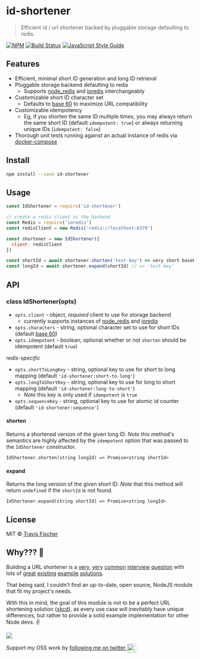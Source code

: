 # id-shortener

> Efficient id / url shortener backed by pluggable storage defaulting to redis.

[![NPM](https://img.shields.io/npm/v/id-shortener.svg)](https://www.npmjs.com/package/id-shortener) [![Build Status](https://img.shields.io/circleci/project/github/transitive-bullshit/id-shortener.svg)](https://circleci.com/gh/transitive-bullshit/id-shortener) [![JavaScript Style Guide](https://img.shields.io/badge/code_style-standard-brightgreen.svg)](https://standardjs.com)

## Features

- Efficient, minimal short ID generation and long ID retrieval
- Pluggable storage backend defaulting to redis
  - Supports [node_redis](https://github.com/NodeRedis/node_redis) and [ioredis](https://github.com/luin/ioredis) interchangeably
- Customizable short ID character set
  - Defaults to [base 60](http://ttk.me/w/NewBase60) to maximize URL compatibility
- Customizable idempotency
  - Eg, if you shorten the same ID multiple times, you may always return the same short ID (default `idempotent: true`) or always returning unique IDs (`idempotent: false`)
- Thorough unit tests running against an actual instance of redis via [docker-compose](https://docs.docker.com/compose/)

## Install

```bash
npm install --save id-shortener
```

## Usage

```js
const IdShortener = require('id-shortener')

// create a redis client as the backend
const Redis = require('ioredis')
const redisClient = new Redis('redis://localhost:6379')

const shortener = new IdShortener({
  client: redisClient
})

const shortId = await shortener.shorten('test-key') => very short base60 string
const longId = await shortener.expand(shortId) // => 'test-key'
```

## API

### class IdShortener(opts)

- `opts.client` - object, *required* client to use for storage backend
  - currently supports instances of [node_redis](https://github.com/NodeRedis/node_redis) and [ioredis](https://github.com/luin/ioredis)
- `opts.characters` - string, optional character set to use for short IDs (default [base 60](http://ttk.me/w/NewBase60))
- `opts.idempotent` - boolean, optional whether or not `shorten` should be idempotent (default `true`)

_redis-specific_
- `opts.shortToLongKey` - string, optional key to use for short to long mapping (default `'id-shortener:short-to-long'`)
- `opts.longToShortKey` - string, optional key to use for long to short mapping (default `'id-shortener:long-to-short'`)
  - _Note_ this key is only used if `idempotent` is `true`
- `opts.sequenceKey` - string, optional key to use for atomic id counter (default `'id-shortener:sequence'`)

#### shorten

Returns a shortened version of the given long ID. _Note_ this method's semantics are highly affected by the `idempotent` option that was passed to the `IdShortener` constructor.

`IdShortener.shorten(string longId) => Promise<string shortId>`

#### expand

Returns the long version of the given short ID. _Note_ that this method will return `undefined` if the `shortId` is not found.

`IdShortener.expand(string shortId) => Promise<string longId>`

## License

MIT © [Travis Fischer](https://github.com/transitive-bullshit)

## Why??? 💩

Building a URL shortener is a [very](https://stackoverflow.com/questions/742013/how-to-code-a-url-shortener), [very](http://n00tc0d3r.blogspot.com) [common](https://www.hiredintech.com/classrooms/system-design/lesson/55) [interview](https://www.interviewbit.com/problems/tiny-url/) [question](https://www.educative.io/collection/page/5668639101419520/5649050225344512/5668600916475904) with lots of [great](https://github.com/Hedronium/url-shorty) [existing](https://gist.github.com/bhelx/778542) [example](https://github.com/delight-im/ShortURL) [solutions](https://gist.github.com/epeli/1158171).

That being said, I couldn't find an up-to-date, open source, NodeJS module that fit my project's needs.

With this in mind, the goal of this module is not to be a perfect URL shortening solution ([xkcd](https://xkcd.com/927/)), as every use case will inevitably have unique differences, but rather to provide a solid example implementation for other Node devs. ✌️

![](http://i.giphy.com/3o6Zt4rDm1bx6iLHYA.gif)

Support my OSS work by <a href="https://twitter.com/transitive_bs">following me on twitter <img src="https://storage.googleapis.com/saasify-assets/twitter-logo.svg" alt="twitter" height="24px" align="center"></a>
